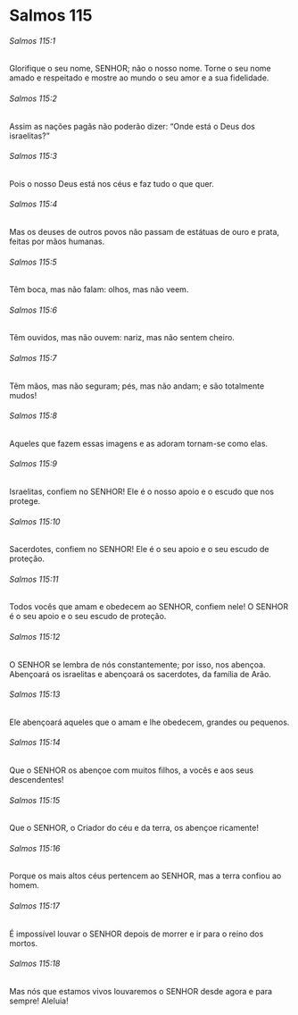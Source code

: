 # Salmos 115

###### Salmos 115:1

Glorifique o seu nome, SENHOR; não o nosso nome. Torne o seu nome amado e respeitado e mostre ao mundo o seu amor e a sua fidelidade.

###### Salmos 115:2

Assim as nações pagãs não poderão dizer: “Onde está o Deus dos israelitas?”

###### Salmos 115:3

Pois o nosso Deus está nos céus e faz tudo o que quer.

###### Salmos 115:4

Mas os deuses de outros povos não passam de estátuas de ouro e prata, feitas por mãos humanas.

###### Salmos 115:5

Têm boca, mas não falam: olhos, mas não veem.

###### Salmos 115:6

Têm ouvidos, mas não ouvem: nariz, mas não sentem cheiro.

###### Salmos 115:7

Têm mãos, mas não seguram; pés, mas não andam; e são totalmente mudos!

###### Salmos 115:8

Aqueles que fazem essas imagens e as adoram tornam-se como elas.

###### Salmos 115:9

Israelitas, confiem no SENHOR! Ele é o nosso apoio e o escudo que nos protege.

###### Salmos 115:10

Sacerdotes, confiem no SENHOR! Ele é o seu apoio e o seu escudo de proteção.

###### Salmos 115:11

Todos vocês que amam e obedecem ao SENHOR, confiem nele! O SENHOR é o seu apoio e o seu escudo de proteção.

###### Salmos 115:12

O SENHOR se lembra de nós constantemente; por isso, nos abençoa. Abençoará os israelitas e abençoará os sacerdotes, da família de Arão.

###### Salmos 115:13

Ele abençoará aqueles que o amam e lhe obedecem, grandes ou pequenos.

###### Salmos 115:14

Que o SENHOR os abençoe com muitos filhos, a vocês e aos seus descendentes!

###### Salmos 115:15

Que o SENHOR, o Criador do céu e da terra, os abençoe ricamente!

###### Salmos 115:16

Porque os mais altos céus pertencem ao SENHOR, mas a terra confiou ao homem.

###### Salmos 115:17

É impossível louvar o SENHOR depois de morrer e ir para o reino dos mortos.

###### Salmos 115:18

Mas nós que estamos vivos louvaremos o SENHOR desde agora e para sempre! Aleluia!


